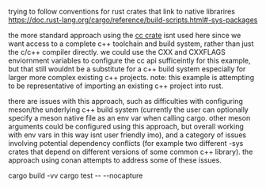 

trying to follow conventions for rust crates that link to native librarires https://doc.rust-lang.org/cargo/reference/build-scripts.html#-sys-packages

the more standard approach using the [cc crate](https://docs.rs/crate/cc/latest) isnt used here since we want access to a complete c++ toolchain and build system, rather than just the c/c++ compiler directly. we could use the CXX and CXXFLAGS enviornment variables to configure the cc api sufficeintly for this example, but that still wouldnt be a substitute for a c++ build system especially for larger more complex existing c++ projects. note: this example is attempting to be representative of importing an existing c++ project into rust.

there are issues with this approach, such as difficulties with configuring meson/the underlying c++ build system (currently the user can optionally specify a meson native file as an env var when calling cargo. other meson arguments could be configured using this approach, but overall working with env vars in this way isnt user friendly imo), and a category of issues involving potential dependency conflicts (for example two different -sys crates that depend on different versions of some common c++ library). the approach using conan attempts to address some of these issues. 

cargo build -vv
cargo test -- --nocapture